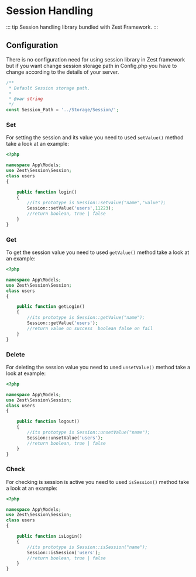 # Session Handling

::: tip
Session handling library bundled with Zest Framework.
:::

## Configuration

There is no configuration need for using session library in Zest framework but if you want change session storage path in Config.php you have to change according to the details of your server.

```php
/**
 * Default Session storage path.
 *
 * @var string
 */
const Session_Path = '../Storage/Session/';

```

### Set

For setting the session and its value you need to used  `setValue()`  method take a look at an example:

```php
<?php

namespace App\Models;
use Zest\Session\Session;
class users
{

    public function login()
    {
        //its prototype is Session::setvalue("name","value");
        Session::setValue('users',11223);
        //return boolean, true | false
    }
}

```

### Get

To get the session value you need to used  `getValue()`  method take a look at an example:

```php
<?php

namespace App\Models;
use Zest\Session\Session;
class users
{

    public function getLogin()
    {
        //its prototype is Session::getValue("name");
        Session::getValue('users');
        //return value on success  boolean false on fail
    }
}

```

### Delete

For deleting the session value you need to used  `unsetValue()`  method take a look at example:

```php
<?php

namespace App\Models;
use Zest\Session\Session;
class users
{

    public function logout()
    {
        //its prototype is Session::unsetValue("name");
        Session::unsetValue('users');
        //return boolean, true | false
    }
}

```

### Check

For checking is session is active you need to used  `isSession()`  method take a look at an example:

```php
<?php

namespace App\Models;
use Zest\Session\Session;
class users
{

    public function isLogin()
    {
        //its prototype is Session::isSession("name");
        Session::isSession('users');
        //return boolean, true | false
    }
}
```